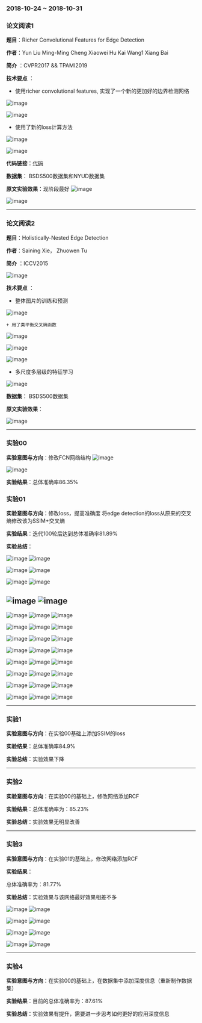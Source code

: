 ### 2018-10-24 ~ 2018-10-31
### **论文阅读1**
**题目**：Richer Convolutional Features for Edge Detection

**作者**：Yun Liu Ming-Ming Cheng Xiaowei Hu Kai Wang1 Xiang Bai

**简介** ：CVPR2017 && TPAMI2019

**技术要点** ：
- 使用richer convolutional features, 实现了一个新的更加好的边界检测网络

![image](https://github.com/3013216006/seminar/blob/master/18-10-31/rcf.png)

![image](https://github.com/3013216006/seminar/blob/master/18-10-31/rcfres.png)

- 使用了新的loss计算方法

![image](https://github.com/3013216006/seminar/blob/master/18-10-31/loss.png)

![image](https://github.com/3013216006/seminar/blob/master/18-10-31/loss2.png)


**代码链接**：[代码](https://github.com/yun-liu/rcf)

**数据集**： BSDS500数据集和NYUD数据集

**原文实验效果**：现阶段最好
![image](https://github.com/3013216006/seminar/blob/master/18-10-31/rcfres-2.png)

![image](https://github.com/3013216006/seminar/blob/master/18-10-31/rcfres-3.png)

---
### **论文阅读2**
**题目**：Holistically-Nested Edge Detection

**作者**：Saining Xie， Zhuowen Tu

**简介** ：ICCV2015


![image](https://github.com/3013216006/seminar/blob/master/18-10-31/h.png)

**技术要点** ：

- 整体图片的训练和预测

![image](https://github.com/3013216006/seminar/blob/master/18-10-31/net.png)

	+ 用了类平衡交叉熵函数

![image](https://github.com/3013216006/seminar/blob/master/18-10-31/loss3.png)

![image](https://github.com/3013216006/seminar/blob/master/18-10-31/loss4.png)

![image](https://github.com/3013216006/seminar/blob/master/18-10-31/loss5.png)

- 多尺度多层级的特征学习


![image](https://github.com/3013216006/seminar/blob/master/18-10-31/multi.png)


**数据集**： BSDS500数据集

**原文实验效果**：

![image](https://github.com/3013216006/seminar/blob/master/18-10-31/res.png)


---


### **实验00**

**实验意图与方向**：修改FCN网络结构
![image](https://github.com/3013216006/seminar/blob/master/18-10-24/fcn.jpg)

![image](https://github.com/3013216006/seminar/blob/master/18-10-24/edgefcn.jpg)

**实验结果**：总体准确率86.35%

### **实验01**
**实验意图与方向**：修改loss，提高准确度
将edge detection的loss从原来的交叉熵修改该为SSIM+交叉熵

**实验结果**：迭代100轮后达到总体准确率81.89%


**实验总结**：

![image](https://github.com/3013216006/seminar/blob/master/18-10-24/1022/1o.png)
![image](https://github.com/3013216006/seminar/blob/master/18-10-24/1022/1.png)

![image](https://github.com/3013216006/seminar/blob/master/18-10-24/1022/2o.png)
![image](https://github.com/3013216006/seminar/blob/master/18-10-24/1022/2.png)

![image](https://github.com/3013216006/seminar/blob/master/18-10-24/1022/3o.png)
![image](https://github.com/3013216006/seminar/blob/master/18-10-24/1022/3.png)

![image](https://github.com/3013216006/seminar/blob/master/18-10-24/1022/4o.png)
![image](https://github.com/3013216006/seminar/blob/master/18-10-24/1022/4.png)
---

![image](https://github.com/3013216006/seminar/blob/master/18-10-24/1022/0e.png)
![image](https://github.com/3013216006/seminar/blob/master/18-10-24/1024/0oe.png)
![image](https://github.com/3013216006/seminar/blob/master/18-10-24/1024/0e.png)

![image](https://github.com/3013216006/seminar/blob/master/18-10-24/1022/1e.png)
![image](https://github.com/3013216006/seminar/blob/master/18-10-24/1024/1oe.png)
![image](https://github.com/3013216006/seminar/blob/master/18-10-24/1024/1e.png)

![image](https://github.com/3013216006/seminar/blob/master/18-10-24/1022/2e.png)
![image](https://github.com/3013216006/seminar/blob/master/18-10-24/1024/2oe.png)
![image](https://github.com/3013216006/seminar/blob/master/18-10-24/1024/2e.png)

![image](https://github.com/3013216006/seminar/blob/master/18-10-24/1022/3e.png)
![image](https://github.com/3013216006/seminar/blob/master/18-10-24/1024/3oe.png)
![image](https://github.com/3013216006/seminar/blob/master/18-10-24/1024/3e.png)

![image](https://github.com/3013216006/seminar/blob/master/18-10-24/1022/4e.png)
![image](https://github.com/3013216006/seminar/blob/master/18-10-24/1024/4oe.png)
![image](https://github.com/3013216006/seminar/blob/master/18-10-24/1024/4e.png)

![image](https://github.com/3013216006/seminar/blob/master/18-10-24/1022/5e.png)
![image](https://github.com/3013216006/seminar/blob/master/18-10-24/1024/5oe.png)
![image](https://github.com/3013216006/seminar/blob/master/18-10-24/1024/5e.png)

![image](https://github.com/3013216006/seminar/blob/master/18-10-24/1022/6e.png)
![image](https://github.com/3013216006/seminar/blob/master/18-10-24/1024/6oe.png)
![image](https://github.com/3013216006/seminar/blob/master/18-10-24/1024/6e.png)

![image](https://github.com/3013216006/seminar/blob/master/18-10-24/1022/7e.png)
![image](https://github.com/3013216006/seminar/blob/master/18-10-24/1024/7oe.png)
![image](https://github.com/3013216006/seminar/blob/master/18-10-24/1024/7e.png)

---




### **实验1**
**实验意图与方向**：在实验00基础上添加SSIM的loss

**实验结果**：总体准确率84.9%

**实验总结**：实验效果下降

---

### **实验2**
**实验意图与方向**：在实验00的基础上，修改网络添加RCF

**实验结果**：总体准确率为：85.23%

**实验总结**：实验效果无明显改善

---

### **实验3**
**实验意图与方向**：在实验01的基础上，修改网络添加RCF

**实验结果**：

总体准确率为：81.77%

**实验总结**：实验效果与该网络最好效果相差不多



![image](https://github.com/3013216006/seminar/blob/master/18-10-31/1.png)
![image](https://github.com/3013216006/seminar/blob/master/18-10-31/1o.png)

![image](https://github.com/3013216006/seminar/blob/master/18-10-31/2.png)
![image](https://github.com/3013216006/seminar/blob/master/18-10-31/2o.png)

![image](https://github.com/3013216006/seminar/blob/master/18-10-31/3.png)
![image](https://github.com/3013216006/seminar/blob/master/18-10-31/3o.png)

![image](https://github.com/3013216006/seminar/blob/master/18-10-31/4.png)
![image](https://github.com/3013216006/seminar/blob/master/18-10-31/4o.png)

---

### **实验4**
**实验意图与方向**：在实验00的基础上，在数据集中添加深度信息（重新制作数据集）

**实验结果**：目前的总体准确率为：87.61%

**实验总结**：实验效果有提升，需要进一步思考如何更好的应用深度信息

